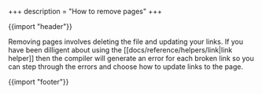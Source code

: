 +++
description = "How to remove pages"
+++

{{import "header"}}

Removing pages involves deleting the file and updating your links. If you have been dilligent about using the [[docs/reference/helpers/link|link helper]] then the compiler will generate an error for each broken link so you can step through the errors and choose how to update links to the page.

{{import "footer"}}
